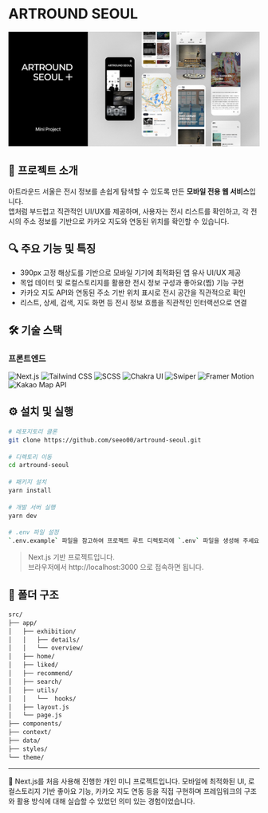 # ARTROUND SEOUL

![artround_seoul](public/images/pattern/readme/artround_seoul.png)

## 📌 프로젝트 소개

아트라운드 서울은 전시 정보를 손쉽게 탐색할 수 있도록 만든 **모바일 전용 웹 서비스**입니다.  
앱처럼 부드럽고 직관적인 UI/UX를 제공하며, 사용자는 전시 리스트를 확인하고, 각 전시의 주소 정보를 기반으로 카카오 지도와 연동된 위치를 확인할 수 있습니다.

## 🔍 주요 기능 및 특징

- 390px 고정 해상도를 기반으로 모바일 기기에 최적화된 앱 유사 UI/UX 제공
- 목업 데이터 및 로컬스토리지를 활용한 전시 정보 구성과 좋아요(찜) 기능 구현
- 카카오 지도 API와 연동된 주소 기반 위치 표시로 전시 공간을 직관적으로 확인
- 리스트, 상세, 검색, 지도 화면 등 전시 정보 흐름을 직관적인 인터랙션으로 연결

## 🛠️ 기술 스택

### 프론트엔드

![Next.js](https://img.shields.io/badge/Next.js-000000?style=for-the-badge&logo=nextdotjs&logoColor=white)
![Tailwind CSS](https://img.shields.io/badge/TailwindCSS-06B6D4?style=for-the-badge&logo=tailwindcss&logoColor=white)
![SCSS](https://img.shields.io/badge/SCSS-CC6699?style=for-the-badge&logo=sass&logoColor=white)
![Chakra UI](https://img.shields.io/badge/Chakra%20UI-319795?style=for-the-badge&logo=chakraui&logoColor=white)
![Swiper](https://img.shields.io/badge/Swiper-6332F6?style=for-the-badge&logo=swiper&logoColor=white)
![Framer Motion](https://img.shields.io/badge/Framer%20Motion-EF5DA8?style=for-the-badge&logo=framer&logoColor=white)
![Kakao Map API](https://img.shields.io/badge/Kakao%20Map%20API-FFCD00?style=for-the-badge&logo=kakaotalk&logoColor=000000)

## ⚙️ 설치 및 실행

```bash
# 레포지토리 클론
git clone https://github.com/seeo00/artround-seoul.git

# 디렉토리 이동
cd artround-seoul

# 패키지 설치
yarn install

# 개발 서버 실행
yarn dev

# .env 파일 설정
`.env.example` 파일을 참고하여 프로젝트 루트 디렉토리에 `.env` 파일을 생성해 주세요.
```

> Next.js 기반 프로젝트입니다.  
> 브라우저에서 http://localhost:3000 으로 접속하면 됩니다.

## 📂 폴더 구조

```bash
src/
├── app/
│   ├── exhibition/
│   │   ├── details/
│   │   └── overview/
│   ├── home/
│   ├── liked/
│   ├── recommend/
│   ├── search/
│   ├── utils/
│   │   └──  hooks/
│   ├── layout.js
│   └── page.js
├── components/
├── context/
├── data/
├── styles/
└── theme/
```

---

💬 Next.js를 처음 사용해 진행한 개인 미니 프로젝트입니다. 모바일에 최적화된 UI, 로컬스토리지 기반 좋아요 기능, 카카오 지도 연동 등을 직접 구현하며 프레임워크의 구조와 활용 방식에 대해 실습할 수 있었던 의미 있는 경험이었습니다.
